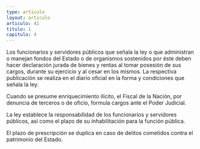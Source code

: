 ```yaml
---
type: articulo
layout: articulo
articulo: 41
titulo: 1
capitulo: 4
---
```

Los funcionarios y servidores públicos que señala la ley o que administran o manejan fondos del Estado o de organismos sostenidos por éste deben hacer declaración jurada de bienes y rentas al tomar posesión de sus cargos, durante su ejercicio y al cesar en los mismos. La respectiva publicación se realiza en el diario oficial en la forma y condiciones que señala la ley.

Cuando se presume enriquecimiento ilícito, el Fiscal de la Nación, por denuncia de terceros o de oficio, formula cargos ante el Poder Judicial.

La ley establece la responsabilidad de los funcionarios y servidores públicos, así como el plazo de su inhabilitación para la función pública.

El plazo de prescripción se duplica en caso de delitos cometidos contra el patrimonio del Estado.